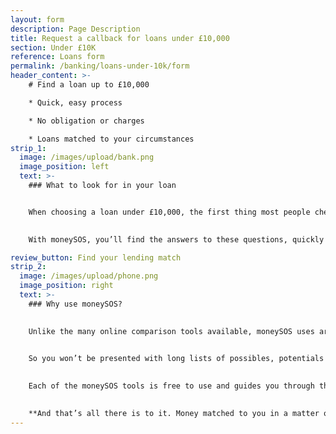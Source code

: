 ```yaml
---
layout: form
description: Page Description
title: Request a callback for loans under £10,000
section: Under £10K
reference: Loans form
permalink: /banking/loans-under-10k/form
header_content: >- 
    # Find a loan up to £10,000

    * Quick, easy process

    * No obligation or charges

    * Loans matched to your circumstances
strip_1:
  image: /images/upload/bank.png
  image_position: left
  text: >-
    ### What to look for in your loan


    When choosing a loan under £10,000, the first thing most people check for is the interest rate or APR. And that’s obviously a critical factor in your choice of lender. But there are other considerations too – how long do you want the loan for? Are there any early repayment charges? Is the loan suitable for your purposes?

    
    With moneySOS, you’ll find the answers to these questions, quickly and easily.

review_button: Find your lending match
strip_2:
  image: /images/upload/phone.png
  image_position: right
  text: >-
    ### Why use moneySOS?

    
    Unlike the many online comparison tools available, moneySOS uses artificial intelligence to understand exactly what you’re looking for and then find your most likely money match. 

    
    So you won’t be presented with long lists of possibles, potentials and probables. Instead, our technology does all of that work for you instantly, connecting you directly to what suits you best, right away.

    
    Each of the moneySOS tools is free to use and guides you through the process in quick, easy steps. By answering a few simple questions, you’re matched with a specific supplier, product or service, based on cost, customer reviews or location.

    
    **And that’s all there is to it. Money matched to you in a matter of minutes.**
---
```

